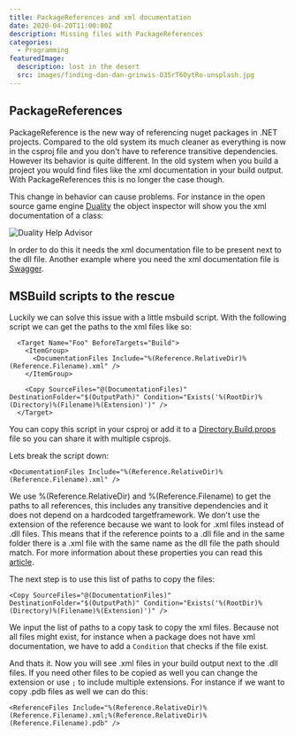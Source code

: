 ```yaml
---
title: PackageReferences and xml documentation
date: 2020-04-20T11:00:00Z
description: Missing files with PackageReferences
categories:
  - Programming
featuredImage:
  description: lost in the desert
  src: images/finding-dan-dan-grinwis-O35rT6OytRo-unsplash.jpg
---
```


## PackageReferences

PackageReference is the new way of referencing nuget packages in .NET projects. Compared to the old system its much cleaner as everything is now in the csproj file and you don't have to reference transitive dependencies. However its behavior is quite different. In the old system when you build a project you would find files like the xml documentation in your build output. With PackageReferences this is no longer the case though.

This change in behavior can cause problems. For instance in the open source game engine [Duality](https://www.duality2d.net/) the object inspector will show you the xml documentation of a class:

![Duality Help Advisor](images/dualityhelpadvisor.jpg)

In order to do this it needs the xml documentation file to be present next to the dll file. Another example where you need the xml documentation file is [Swagger](https://swagger.io/).

## MSBuild scripts to the rescue
Luckily we can solve this issue with a little msbuild script. With the following script we can get the paths to the xml files like so:
```
  <Target Name="Foo" BeforeTargets="Build">
    <ItemGroup>
      <DocumentationFiles Include="%(Reference.RelativeDir)%(Reference.Filename).xml" />
    </ItemGroup>

    <Copy SourceFiles="@(DocumentationFiles)" DestinationFolder="$(OutputPath)" Condition="Exists('%(RootDir)%(Directory)%(Filename)%(Extension)')" />
  </Target>
```
You can copy this script in your csproj or add it to a [Directory.Build.props](https://docs.microsoft.com/en-us/visualstudio/msbuild/customize-your-build?view=vs-2019#directorybuildprops-and-directorybuildtargets) file so you can share it with multiple csprojs.

Lets break the script down:
```
<DocumentationFiles Include="%(Reference.RelativeDir)%(Reference.Filename).xml" />
```
We use %(Reference.RelativeDir) and %(Reference.Filename) to get the paths to all references, this includes any transitive dependencies and it does not depend on a hardcoded targetframework. We don't use the extension of the reference because we want to look for .xml files instead of .dll files. This means that if the reference points to a .dll file and in the same folder there is a .xml file with the same name as the dll file the path should match. For more information about these properties you can read this [article](https://docs.microsoft.com/en-us/visualstudio/msbuild/msbuild-well-known-item-metadata?view=vs-2019).

The next step is to use this list of paths to copy the files:
```
<Copy SourceFiles="@(DocumentationFiles)" DestinationFolder="$(OutputPath)" Condition="Exists('%(RootDir)%(Directory)%(Filename)%(Extension)')" />
```
We input the list of paths to a copy task to copy the xml files. Because not all files might exist, for instance when a package does not have xml documentation, we have to add a `Condition` that checks if the file exist.

And thats it. Now you will see .xml files in your build output next to the .dll files. If you need other files to be copied as well you can change the extension or use `;` to include multiple extensions. For instance if we want to copy .pdb files as well we can do this:
```
<ReferenceFiles Include="%(Reference.RelativeDir)%(Reference.Filename).xml;%(Reference.RelativeDir)%(Reference.Filename).pdb" />
```
